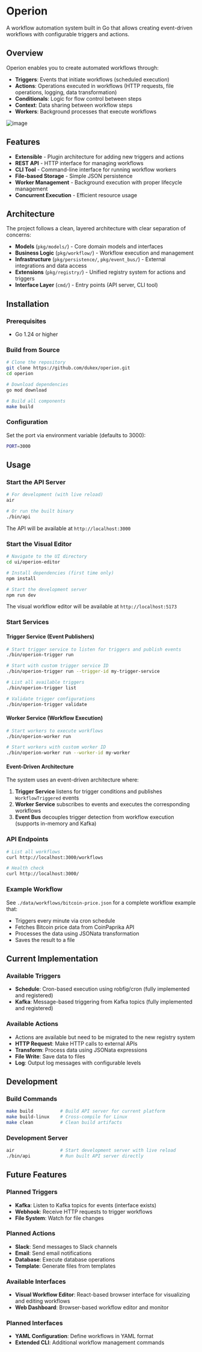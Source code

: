 # Operion

A workflow automation system built in Go that allows creating event-driven workflows with configurable triggers and actions.

## Overview

Operion enables you to create automated workflows through:

- **Triggers**: Events that initiate workflows (scheduled execution)
- **Actions**: Operations executed in workflows (HTTP requests, file operations, logging, data transformation)
- **Conditionals**: Logic for flow control between steps
- **Context**: Data sharing between workflow steps
- **Workers**: Background processes that execute workflows

![image](https://github.com/user-attachments/assets/8dfd67d2-fe4b-4196-ab11-3d931ee2f90c)


## Features

- **Extensible** - Plugin architecture for adding new triggers and actions
- **REST API** - HTTP interface for managing workflows
- **CLI Tool** - Command-line interface for running workflow workers
- **File-based Storage** - Simple JSON persistence
- **Worker Management** - Background execution with proper lifecycle management
- **Concurrent Execution** - Efficient resource usage

## Architecture

The project follows a clean, layered architecture with clear separation of concerns:

- **Models** (`pkg/models/`) - Core domain models and interfaces
- **Business Logic** (`pkg/workflow/`) - Workflow execution and management
- **Infrastructure** (`pkg/persistence/`, `pkg/event_bus/`) - External integrations and data access
- **Extensions** (`pkg/registry/`) - Unified registry system for actions and triggers
- **Interface Layer** (`cmd/`) - Entry points (API server, CLI tool)

## Installation

### Prerequisites

- Go 1.24 or higher

### Build from Source

```bash
# Clone the repository
git clone https://github.com/dukex/operion.git
cd operion

# Download dependencies
go mod download

# Build all components
make build
```

### Configuration

Set the port via environment variable (defaults to 3000):

```bash
PORT=3000
```

## Usage

### Start the API Server

```bash
# For development (with live reload)
air

# Or run the built binary
./bin/api
```

The API will be available at `http://localhost:3000`

### Start the Visual Editor

```bash
# Navigate to the UI directory
cd ui/operion-editor

# Install dependencies (first time only)
npm install

# Start the development server
npm run dev
```

The visual workflow editor will be available at `http://localhost:5173`

### Start Services

#### Trigger Service (Event Publishers)
```bash
# Start trigger service to listen for triggers and publish events
./bin/operion-trigger run

# Start with custom trigger service ID
./bin/operion-trigger run --trigger-id my-trigger-service

# List all available triggers
./bin/operion-trigger list

# Validate trigger configurations
./bin/operion-trigger validate
```

#### Worker Service (Workflow Execution)
```bash
# Start workers to execute workflows
./bin/operion-worker run

# Start workers with custom worker ID
./bin/operion-worker run --worker-id my-worker
```

#### Event-Driven Architecture
The system uses an event-driven architecture where:
1. **Trigger Service** listens for trigger conditions and publishes `WorkflowTriggered` events
2. **Worker Service** subscribes to events and executes the corresponding workflows
3. **Event Bus** decouples trigger detection from workflow execution (supports in-memory and Kafka)

### API Endpoints

```bash
# List all workflows
curl http://localhost:3000/workflows

# Health check
curl http://localhost:3000/
```

### Example Workflow

See `./data/workflows/bitcoin-price.json` for a complete workflow example that:
- Triggers every minute via cron schedule
- Fetches Bitcoin price data from CoinPaprika API
- Processes the data using JSONata transformation
- Saves the result to a file

## Current Implementation

### Available Triggers
- **Schedule**: Cron-based execution using robfig/cron (fully implemented and registered)
- **Kafka**: Message-based triggering from Kafka topics (fully implemented and registered)

### Available Actions  
- Actions are available but need to be migrated to the new registry system
- **HTTP Request**: Make HTTP calls to external APIs
- **Transform**: Process data using JSONata expressions  
- **File Write**: Save data to files
- **Log**: Output log messages with configurable levels

## Development

### Build Commands

```bash
make build          # Build API server for current platform
make build-linux    # Cross-compile for Linux  
make clean          # Clean build artifacts
```

### Development Server

```bash
air                 # Start development server with live reload
./bin/api           # Run built API server directly
```

## Future Features

### Planned Triggers
- **Kafka**: Listen to Kafka topics for events (interface exists)
- **Webhook**: Receive HTTP requests to trigger workflows
- **File System**: Watch for file changes

### Planned Actions
- **Slack**: Send messages to Slack channels
- **Email**: Send email notifications
- **Database**: Execute database operations
- **Template**: Generate files from templates

### Available Interfaces
- **Visual Workflow Editor**: React-based browser interface for visualizing and editing workflows
- **Web Dashboard**: Browser-based workflow editor and monitor

### Planned Interfaces
- **YAML Configuration**: Define workflows in YAML format
- **Extended CLI**: Additional workflow management commands
